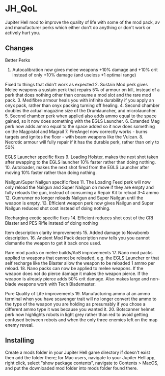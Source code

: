 # JH_QoL
Jupiter Hell mod to improve the quality of life with some of the mod pack, av and manufacturer perks which either don't do anything or don't work or actively hurt you.

## Changes

Better Perks
1. Autocalibration now gives melee weapons +10% damage and +10% crit instead of only +10% damage (and useless +1 optimal range)

Fixed to things that didn't work as expected
2. Sustain Mod perk gives Melee weapons a sustain perk that repairs 5% of armour on kill, instead of a perk that does nothing other than consume a mod slot and the rare mod pack.
3. Medifibre armour heals you with infinite durability if you apply an onyx pack, rather than onyx packing turning off healing.
4. Second chamber doubles the actual magazine size of the Drumlauncher, and microlauncher.
5. Second chamber perk when applied also adds ammo equal to the space gained, so it now does something with the EGLS Launcher.
6. Extended Mag perk now adds ammo equal to the space added so it now does something on the Magpistol and Magrail
7. FireAngel now correctly works - burns targets and ignites the floor - with beam weapons like the Vulcan. 
8. Necrotic armour will fully repair if it has the durable perk, rather than only to 50%

EGLS Launcher specific fixes
9. Loading Holster, makes the next shot taken after swapping to the EGLS launcher 10% faster rather than doing nothing.
10. Autoloader, makes the next shot fired from the EGLS Launcher after moving 10% faster rather than doing nothing.

Nailgun/Super Nailgun specific fixes
11. The Loading Feed perk will now only reload the Nailgun and Super Nailgun on move if they are empty and fully reloads the gun, instead of consuming a Repair Kit to reload 3-4 ammo
12. Gunrunner no longer reloads Nailgun and Super Nailgun until the weapon is empty.
13. Efficient weapon perk now gives Nailgun and Super Nailgun reduced shot cost instead of doing nothing.

Recharging exotic specific fixes
14. Efficient reduces shot cost of the CRI Blaster and PES Rifle instead of doing nothing

Item description clarity improvements
15. Added damage to Novabomb description.
16. Ancient Mod Pack description now tells you you cannot dismantle the weapon to get it back once used.

Rare mod packs on melee builds/AoB improvements
17. Nano mod packs applied to weapons that cannot be reloaded, e.g. the EGLS Launcher or that self recharge like the Blaster allow the weapon to be reloaded 1 ammo per reload. 
18. Nano packs can now be applied to melee weapons. If the weapon does not do pierce damage it makes the weapon pierce. If the weapon is already pierce adds 50% crit damage. Also makes large and non-blade weapons work with Tech Blademaster.

Pure Quality of Life improvements
19. Manufacturing ammo at an ammo terminal when you have scavenger trait will no longer convert the ammo to the type of the weapon you are holding as presumably if you chose a different ammo type it was because you wanted it.
20. Botscanner helmet perk now highlights robots in light grey rather than red to avoid getting confused between robots and when the only three enemies left on the map enemy reveal.

## Installing

Create a mods folder in your Jupiter Hell game directory if doesn't exist then add the folder there; for Mac users, navigate to your Jupiter Hell app, right click, select "show package contents", navigate to Contents > MacOS, and put the downloaded mod folder into mods folder found there.
